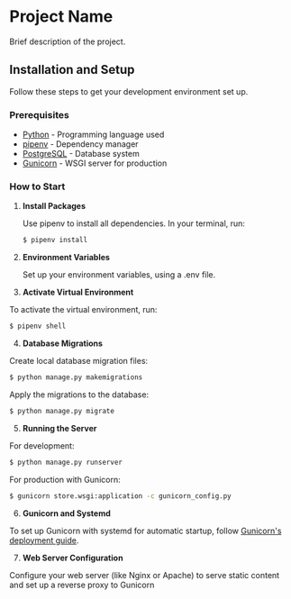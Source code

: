 # Project Name

Brief description of the project.

## Installation and Setup

Follow these steps to get your development environment set up.

### Prerequisites

- [Python](https://www.python.org/doc/) - Programming language used
- [pipenv](https://pipenv.pypa.io/en/latest/) - Dependency manager
- [PostgreSQL](https://www.postgresql.org/docs/) - Database system
- [Gunicorn](https://docs.gunicorn.org/en/stable/) - WSGI server for production

### How to Start

1. **Install Packages**

   Use pipenv to install all dependencies. In your terminal, run:



   ```bash
   $ pipenv install
   ```


2. **Environment Variables**


   Set up your environment variables, using a .env file.



3. **Activate Virtual Environment**

To activate the virtual environment, run:



```bash
$ pipenv shell
```



4. **Database Migrations**

   
Create local database migration files:


```bash
$ python manage.py makemigrations
```


Apply the migrations to the database:
```bash
$ python manage.py migrate
```


5. **Running the Server**

   
For development:

```bash
$ python manage.py runserver
```
For production with Gunicorn:

```bash
$ gunicorn store.wsgi:application -c gunicorn_config.py
```

6. **Gunicorn and Systemd**

 
To set up Gunicorn with systemd for automatic startup, follow [Gunicorn's deployment guide](https://docs.gunicorn.org/en/stable/deploy.html).


7. **Web Server Configuration**

   
Configure your web server (like Nginx or Apache) to serve static content and set up a reverse proxy to Gunicorn
